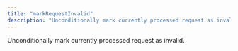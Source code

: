 ```yaml
---
title: "markRequestInvalid"
description: "Unconditionally mark currently processed request as invalid."
---
```

Unconditionally mark currently processed request as invalid.
